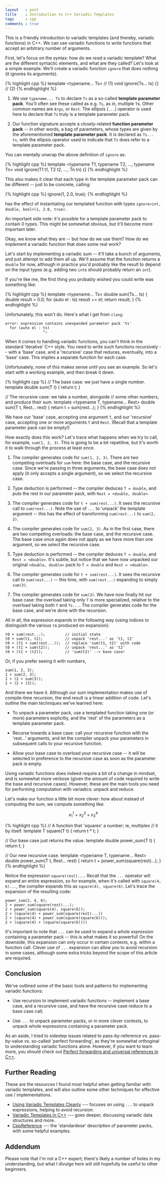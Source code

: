```yaml
---
layout   : post
title    : Introduction to C++ Variadic Templates
tags     : cpp
comments : true
---
```


This is a friendly introduction to variadic templates
(and thereby, variadic functions) in C++. We can use
variadic functions to write functions that accept an
arbitrary number of arguments.

First, let's focus on the syntax: how do we _read_
a variadic template? What are the different syntactic
elements, and what are they called? Let's look at a
simple example. We'll create a variadic function `ignore`
that does nothing (it ignores its arguments).


{% highlight cpp %}
template <typename... Ts>  // (1)
void ignore(Ts... ts) {}   // (2)
{% endhighlight %}

1. We use `typename... Ts` to declare `Ts` as a
   so-called **template parameter pack**. You'll often see
   these called as e.g. `Ts`, as in, multiple `T`s. Other
   common names are `Args`, or `Rest`. The ellipsis (`...`)
   operator is used here to declare that `Ts` truly is a
   template parameter pack.

2. Our function signature accepts a closely-related
   **function parameter pack** -- in other words, a bag of
   parameters, whose types are given by the aforementioned 
   **template parameter pack**. It is declared as
   `Ts... ts`, with the ellipsis operator used to indicate that
   `Ts` does refer to a template parameter pack.
   
You can mentally unwrap the above definition of `ignore` as:


{% highlight cpp %}
template <typename T1, typename T2, ..., typename Tn>
void ignore(T1 t1, T2 t2, ..., Tn tn) {}
{% endhighlight %}

This also makes it clear that each type in the template parameter
pack can be different -- just to be concrete, calling:


{% highlight cpp %}
ignore(1, 2.0, true);
{% endhighlight %}

has the effect of instantiating our templated function with
types `ignore<int, double, bool>(1, 2.0, true)`.

An important side note: it's possible for a template parameter
pack to contain 0 types. This might be somewhat obvious, but
it'll become more important later.

Okay, we know what they are -- but how do we use them? How do
we implement a variadic function that does some real work?

Let's start by implementing a variadic sum -- it'll take
a bunch of arguments, and just attempt to add them all up.
We'll assume that the function returns a `double` for now,
although in practice you'd probably like the result to
depend on the input types (e.g. adding two `int`s should
probably return an `int`).

If you're like me, the first thing you probably wished you
could write was something like:


{% highlight cpp %}
template <typename... Ts>
double sum(Ts... ts) {
  double result = 0.0;
  for (auto el : ts)
    result += el;
  return result;
}
{% endhighlight %}

Unfortunately, this won't do. Here's what I get from `clang`:

    error: expression contains unexpanded parameter pack 'ts'
      for (auto el : ts)
                     ^~

When it comes to handling variadic functions, you can't
think in the standard 'iterative' C++ style. You need to
write such functions recursively -- with a 'base' case, and
a 'recursive' case that reduces, eventually, into a 'base'
case. This implies a separate function for each case.

Unfortunately, none of this makes sense until you see
an example. So let's start with a working example, and then
break it down.


{% highlight cpp %}
// The base case: we just have a single number.
template <typename T>
double sum(T t) {
  return t;
}

// The recursive case: we take a number, alongside
// some other numbers, and produce their sum.
template <typename T, typename... Rest>
double sum(T t, Rest... rest) {
  return t + sum(rest...);
}
{% endhighlight %}

We have our 'base' case, accepting one argument `T`,
and our 'recursive' case, accepting one or more arguments
`T` and `Rest`. (Recall that a template parameter pack can be empty!)

How exactly does this work? Let's trace what happens when
we try to call, for example, `sum(1, 2, 3)`. This is going
to be a bit repetitive, but it's worth it to walk through
the process at least once.

1. The compiler generates code for `sum(1, 2, 3)`.
   There are two competing overloads for `sum` here: the
   base case, and the recursive case. Since we're passing in
   three arguments, the base case does not apply (it only
   accepts a single argument), so we select the recursive case.
  
2. Type deduction is performed -- the compiler deduces
   `T = double`, and puts the rest in our parameter pack,
   with `Rest = <double, double>`.

3. The compiler generates code for `t + sum(rest...)`. It
   sees the recursive call to `sum(rest...)`. Note the use of
   `...` to 'unpack' the template argument -- this has the 
   effect of transforming `sum(rest...)` to `sum(2, 3)`.

4. The compiler generates code for `sum(2, 3)`. As in the first case,
   there are two competing overloads: the base case, and the
   recursive case. The base case once again does not apply as
   we have more than one argument, so we select the recursive case.
   
5. Type deduction is performed -- the compiler deduces
   `T = double`, and `Rest = <double>`. It's subtle, but
   notice that we have now unpacked our original
   `<double, double>` pack to `T = double` and `Rest = <double>`.
   
6. The compiler generates code for `t + sum(rest...)`. It
   sees the recursive call to `sum(rest...)` -- this time,
   with `sum(rest...)` expanding to simply `sum(3)`.

7. The compiler generates code for `sum(3)`. We have now finally
   hit our base case: the overload taking only `T` is more specialized,
   relative to the overload taking both `T` and `Ts...`. The compiler
   generates code for the base case, and we're done with the recursion.

All in all, the expression expands in the following way (using indices
to distinguish the various `t`s produced on expansion):

    t0 + sum(rest...);         // initial state
    t0 + sum(t1, t2);          // unpack 'rest...' as 't1, t2'
    t0 + (t1 + sum(rest...));  // replace 'sum(t1, t2)' with code
    t0 + (t1 + sum(t2));       // unpack 'rest...' as 't2'
    t0 + (t1 + (t2));          // 'sum(t2)' --> base case!
    
Or, if you prefer seeing it with numbers,

    sum(1, 2, 3);
    1 + sum(2, 3);
    1 + (2 + sum(3));
    1 + (2 + (3));

And there we have it. Although our sum implementation makes use of
compile-time recursion, the end result is a linear addition of code.
Let's outline the main techniques we've learned here:

* To unpack a parameter pack, use a templated function taking
  one (or more) parameters explicitly, and the 'rest' of the
  parameters as a template parameter pack.
  
* Recurse towards a base case: call your recursive function with
  the 'rest...' arguments, and let the compiler unpack your parameters
  in subsequent calls to your recursive function.

* Allow your base case to overload your recursive case -- it will
  be selected in preference to the recursive case as soon as the
  parameter pack is empty.

Using variadic functions does indeed require a bit of a
change in mindset, and is somewhat more verbose (given the 
amount of code required to write the base and recursive
cases).  However, these are the main tools you need for
performing computation with variadics: unpack and reduce.

Let's make our function a little bit more clever: how about
instead of computing the sum, we compute something like:

$$ x_1^1 + x_2^2 + x_3^4 $$


{% highlight cpp %}
// A function that 'squares' a number; ie, multiples
// it by itself.
template <typename T>
T square(T t) { return t * t; }

// Our base case just returns the value.
template <typename T>
double power_sum(T t) { return t; }

// Our new recursive case.
template <typename T, typename... Rest>
double power_sum(T t, Rest... rest) {
  return t + power_sum(square(rest)...);
}
{% endhighlight %}

Notice the expression `square(rest)...`. Recall that the `...`
operator will expand an entire expression, so for example,
when it's called with `square(4, 6)...`, the compiler expands
this as `square(4), square(6)`. Let's trace the expansion of
the resulting code:

    power_sum(2, 4, 6);
    2 + power_sum(square(rest)...);
    2 + power_sum(square(4), square(6));
    2 + (square(4) + power_sum(square(rest)...))
    2 + (square(4) + power_sum(square(square(6)));
    2 + (square(4) + (square(square(6))))

It's important to note that `...` can be used to expand a 
_whole expression_ containing a parameter pack -- this is 
what makes it so powerful! On the downside, this expansion 
can only occur in certain contexts, e.g. within a function
call. Clever use of `...` expansion can allow you to avoid
recursion in some cases, although some extra tricks beyond
the scope of this article are required.

## Conclusion

We've outlined some of the basic tools and patterns for
implementing variadic functions:

- Use recursion to implement variadic functions -- implement
  a base case, and a recursive case, and have the recursive
  case reduce to a base case call;

- Use `...` to unpack parameter packs, or in more clever
  contexts, to unpack whole expressions containing a parameter
  pack.

As an aside, I tried to sidestep issues related to
pass-by-reference vs. pass-by-value vs. so-called 'perfect forwarding',
as they're somewhat orthoginal to understanding variadic
functions alone. However, if you want to learn more, you
should check out
[Perfect forwarding and universal references in C++](http://eli.thegreenplace.net/2014/perfect-forwarding-and-universal-references-in-c/).

## Further Reading

These are the resources I found most helpful when getting
familiar with variadic templates, and will also outline
some other techniques for effective use / implementations.

- [Using Variadic Templates Cleanly](http://florianjw.de/en/variadic_templates.html) --- focuses on using `...` to unpack expressions, helping to avoid recursion.
- [Variadic Templates in C++](http://eli.thegreenplace.net/2014/variadic-templates-in-c/) --- goes deeper, discussing variadic data structures and more.
- [CppReference](http://en.cppreference.com/w/cpp/language/parameter_pack) --- the 'standardese' description of parameter packs, with some helpful examples.

## Addendum

Please note that I'm not a C++ expert; there's likely a 
number of holes in my understanding, but what I divulge here
will still hopefully be useful to other beginners.
